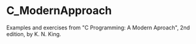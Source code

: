 # C_ModernApproach
Examples and exercises from "C Programming: A Modern Aproach", 2nd edition, by K. N. King.
